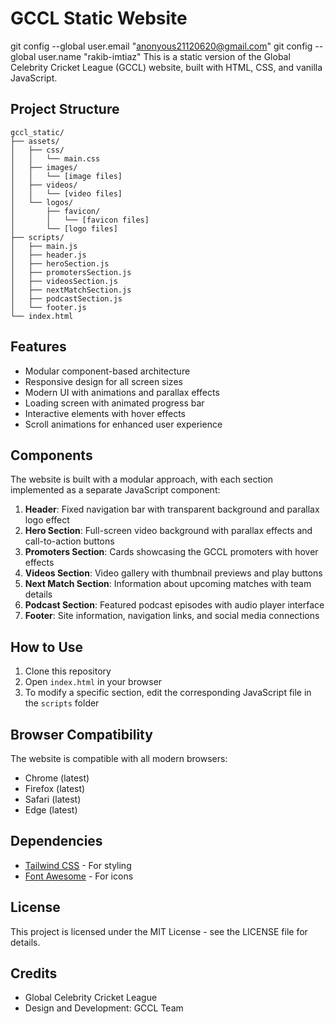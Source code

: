 # GCCL Static Website
 git config --global user.email "anonyous21120620@gmail.com"
  git config --global user.name "rakib-imtiaz"
This is a static version of the Global Celebrity Cricket League (GCCL) website, built with HTML, CSS, and vanilla JavaScript.

## Project Structure

```
gccl_static/
├── assets/
│   ├── css/
│   │   └── main.css
│   ├── images/
│   │   └── [image files]
│   ├── videos/
│   │   └── [video files]
│   └── logos/
│       ├── favicon/
│       │   └── [favicon files]
│       └── [logo files]
├── scripts/
│   ├── main.js
│   ├── header.js
│   ├── heroSection.js
│   ├── promotersSection.js
│   ├── videosSection.js
│   ├── nextMatchSection.js
│   ├── podcastSection.js
│   └── footer.js
└── index.html
```

## Features

- Modular component-based architecture
- Responsive design for all screen sizes
- Modern UI with animations and parallax effects
- Loading screen with animated progress bar
- Interactive elements with hover effects
- Scroll animations for enhanced user experience

## Components

The website is built with a modular approach, with each section implemented as a separate JavaScript component:

1. **Header**: Fixed navigation bar with transparent background and parallax logo effect
2. **Hero Section**: Full-screen video background with parallax effects and call-to-action buttons
3. **Promoters Section**: Cards showcasing the GCCL promoters with hover effects
4. **Videos Section**: Video gallery with thumbnail previews and play buttons
5. **Next Match Section**: Information about upcoming matches with team details
6. **Podcast Section**: Featured podcast episodes with audio player interface
7. **Footer**: Site information, navigation links, and social media connections

## How to Use

1. Clone this repository
2. Open `index.html` in your browser
3. To modify a specific section, edit the corresponding JavaScript file in the `scripts` folder

## Browser Compatibility

The website is compatible with all modern browsers:
- Chrome (latest)
- Firefox (latest)
- Safari (latest)
- Edge (latest)

## Dependencies

- [Tailwind CSS](https://tailwindcss.com/) - For styling
- [Font Awesome](https://fontawesome.com/) - For icons

## License

This project is licensed under the MIT License - see the LICENSE file for details.

## Credits

- Global Celebrity Cricket League
- Design and Development: GCCL Team 